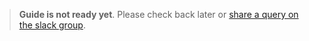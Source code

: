 > **Guide is not ready yet**. Please check back later or [share a query on the slack group](/signup).


 
